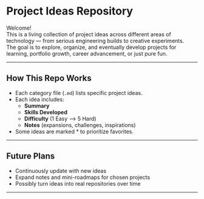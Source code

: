 # Project Ideas Repository

Welcome!  
This is a living collection of project ideas across different areas of technology — from serious engineering builds to creative experiments.  
The goal is to explore, organize, and eventually develop projects for learning, portfolio growth, career advancement, or just pure fun.

---

## How This Repo Works
- Each category file (`.md`) lists specific project ideas.
- Each idea includes:
  - **Summary**
  - **Skills Developed**
  - **Difficulty** (1 Easy --> 5 Hard)
  - **Notes** (expansions, challenges, inspirations)
- Some ideas are marked * to prioritize favorites.

---

## Future Plans
- Continuously update with new ideas
- Expand notes and mini-roadmaps for chosen projects
- Possibly turn ideas into real repositories over time

---
